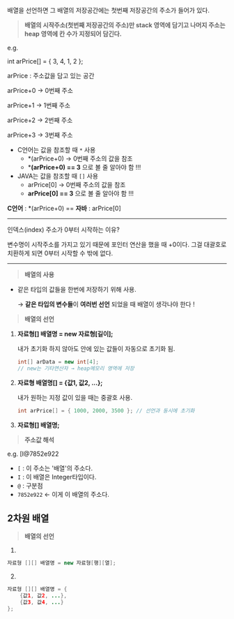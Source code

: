 배열을 선언하면 그 배열의 저장공간에는 첫번째 저장공간의 주소가 들어가 있다.

> **배열의 시작주소(첫번째 저장공간의 주소)만 stack 영역에 담기고 나머지 주소는 heap 영역에 칸 수가 지정되어 담긴다.**
> 

e.g.

int arPrice[] = { 3, 4, 1, 2 };

arPrice : 주소값을 담고 있는 공간

arPrice+0 → 0번째 주소

arPrice+1 → 1번째 주소

arPrice+2 → 2번째 주소

arPrice+3 → 3번째 주소

- C언어는 값을 참조할 때 `*` 사용
    - *(arPrice+0) → 0번째 주소의 값을 참조
    - ***(arPrice+0) == 3** 으로 볼 줄 알아야 함 !!!
- JAVA는 값을 참조할 때 `[]` 사용
    - arPrice[0] → 0번째 주소의 값을 참조
    - **arPrice[0] == 3** 으로 볼 줄 알아야 함 !!!

**C언어** : *(arPrice+0) == **자바** : arPrice[0]

---

인덱스(index) 주소가 0부터 시작하는 이유?

변수명이 시작주소를 가지고 있기 때문에 포인터 연산을 했을 때 +0이다. 그걸 대괄호로 치환하게 되면 0부터 시작할 수 밖에 없다.

---

> **배열의 사용**
> 
- 같은 타입의 값들을 한번에 저장하기 위해 사용.
    
    → **같은 타입의 변수들**이 **여러번 선언** 되었을 때 배열이 생각나야 한다 !
    

> **배열의 선언**
> 
1. **자료형[] 배열명 = new 자료형[길이];**
    
    내가 초기화 하지 않아도 안에 있는 값들이 자동으로 초기화 됨.
    
    ```java
    int[] arData = new int[4];
    // new는 기타연산자 → heap메모리 영역에 저장
    ```
    
2. **자료형 배열명[] = {값1, 값2, ...};**
    
    내가 원하는 지정 값이 있을 때는 중괄호 사용.
    
    ```java
    int arPrice[] = { 1000, 2000, 3500 }; // 선언과 동시에 초기화
    ```
    
3. **자료형[] 배열명;**

> **주소값 해석**
> 

e.g.    [I@7852e922

- `[` : 이 주소는 '배열'의 주소다.
- `I` : 이 배열은 Integer타입이다.
- `@` : 구분점
- `7852e922` ← 이게 이 배열의 주소다.

## **2차원 배열**

> **배열의 선언**
> 

1.

```java
자료형 [][] 배열명 = new 자료형[행][열];
```

2.

```java
자료형 [][] 배열명 = {
	{값1, 값2, ...},
	{값3, 값4, ...}
};
```
